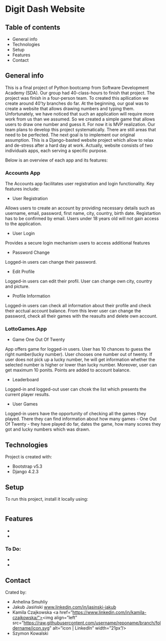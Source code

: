 # Digit Dash Website

## Table of contents
* General info
* Technologies
* Setup
* Features
* Contact

## General info

This is a final project of Python bootcamp from Software Development Academy (SDA). Our group had 40-class-hours to finish that project. The project was finish in a four-person team. To created this apllication we create around 40'ty branches do far.
At the beginning, our goal was to create a website that allows drawing numbers and typing them. Unfortunately, we have noticed that such an application will require more work from us than we assumed. So we created a simple game that allows users to draw one number and guess it. 
For now it is MVP realization. Our team plans to develop this project systematically. There are still areas that need to be perfected. The next goal is to implement our original assumption. This is a Django-basted website project which allow to relax and de-stress after a hard day at work. Actually, website consists of two individuals apps, each serving a specific purpose. 

Below is an overview of each app and its features:

### Accounts App

The Accounts app facilitates user registration and login functionality. Key features include:

* User Registration

Allows users to create an account by providing necessary details such as username, email, password, first name, city, country, birth date. Registartion has to be confirmed by email. Users under 18 years old will not gain access to the application.

* User Login

Provides a secure login mechanism users to access additional features

* Password Change

Logged-in users can change their password.

* Edit Profile

Logged-in users can edit their profil. User can change own city, country and picture.


* Profile Information

Logged-in users can check all information about their profile and check their acctual account balance. From this lever user can change the password, check all their games with the reasults and delete own account.

### LottoGames.App
		
* Game One Out Of Twenty

App offers game for logged-in users. User has 10 chances to guess the right number(lucky number). User chooses one number out of twenty. If user does not pick up a lucky number, he will get information whether the selected number is higher or lower than lucky number. Moreover, user can get maximum 10 ponits. Points are added to account balance.

* Leaderboard

Logged-in and logged-out user can chcek the list which presents the current player results.

* User Games

Logged-in users have the opportunity of checking all the games they played. There they can find information about how many games - One Out Of Twenty - they have played do far, dates the game, how many scores they got and lucky numbers which was drawn.

## Technologies

Project is created with:
* Bootstrap v5.3
* Django 4.2.3

## Setup

To run this project, install it locally using:

```

```

## Features

* 
* 

### To Do:
* 
* 

## Contact
Crated by:
* Anhelina Smuhliy
* Jakub Jasiński www.linkedin.com/in/jasinski-jakub
* Kamila Czajkowska <a href=”https://www.linkedin.com/in/kamila-czajkowska/"><img align=”left” src=”https://raw.githubusercontent.com/username/reponame/branch/foldername/icon.svg" alt=”icon | LinkedIn” width=”21px”/></a>
* Szymon Kowalski 